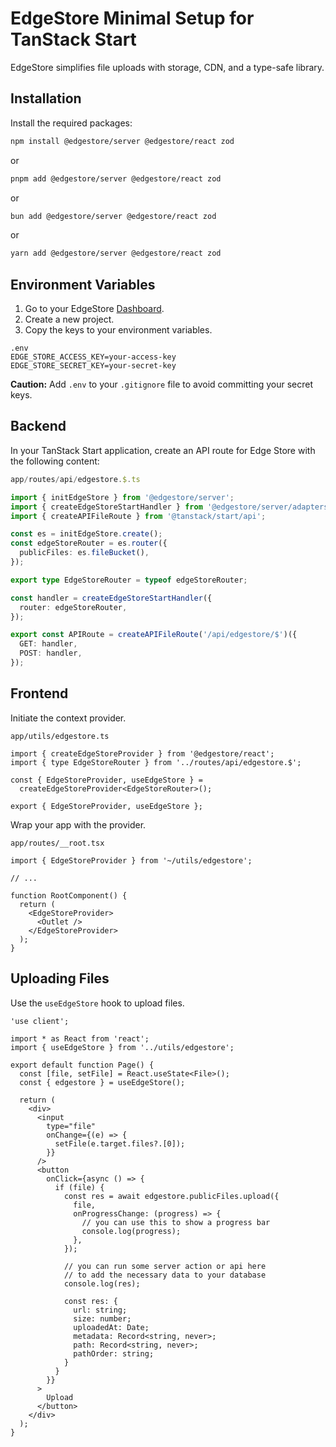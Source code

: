 # EdgeStore Minimal Setup for TanStack Start

EdgeStore simplifies file uploads with storage, CDN, and a type-safe library.

## Installation

Install the required packages:

```bash
npm install @edgestore/server @edgestore/react zod
```

or

```bash
pnpm add @edgestore/server @edgestore/react zod
```
or

```bash
bun add @edgestore/server @edgestore/react zod
```

or

```bash
yarn add @edgestore/server @edgestore/react zod
```

## Environment Variables

1.  Go to your EdgeStore [Dashboard](https://dashboard.edgestore.dev/).
2.  Create a new project.
3.  Copy the keys to your environment variables.

```
.env
EDGE_STORE_ACCESS_KEY=your-access-key
EDGE_STORE_SECRET_KEY=your-secret-key
```

**Caution:** Add `.env` to your `.gitignore` file to avoid committing your secret keys.

## Backend

In your TanStack Start application, create an API route for Edge Store with the following content:

```ts
app/routes/api/edgestore.$.ts

import { initEdgeStore } from '@edgestore/server';
import { createEdgeStoreStartHandler } from '@edgestore/server/adapters/start';
import { createAPIFileRoute } from '@tanstack/start/api';

const es = initEdgeStore.create();
const edgeStoreRouter = es.router({
  publicFiles: es.fileBucket(),
});

export type EdgeStoreRouter = typeof edgeStoreRouter;

const handler = createEdgeStoreStartHandler({
  router: edgeStoreRouter,
});

export const APIRoute = createAPIFileRoute('/api/edgestore/$')({
  GET: handler,
  POST: handler,
});
```

## Frontend

Initiate the context provider.

```tsx
app/utils/edgestore.ts

import { createEdgeStoreProvider } from '@edgestore/react';
import { type EdgeStoreRouter } from '../routes/api/edgestore.$';

const { EdgeStoreProvider, useEdgeStore } =
  createEdgeStoreProvider<EdgeStoreRouter>();

export { EdgeStoreProvider, useEdgeStore };
```

Wrap your app with the provider.

```tsx
app/routes/__root.tsx

import { EdgeStoreProvider } from '~/utils/edgestore';

// ...

function RootComponent() {
  return (
    <EdgeStoreProvider>
      <Outlet />
    </EdgeStoreProvider>
  );
}
```

## Uploading Files

Use the `useEdgeStore` hook to upload files.

```tsx
'use client';

import * as React from 'react';
import { useEdgeStore } from '../utils/edgestore';

export default function Page() {
  const [file, setFile] = React.useState<File>();
  const { edgestore } = useEdgeStore();

  return (
    <div>
      <input
        type="file"
        onChange={(e) => {
          setFile(e.target.files?.[0]);
        }}
      />
      <button
        onClick={async () => {
          if (file) {
            const res = await edgestore.publicFiles.upload({
              file,
              onProgressChange: (progress) => {
                // you can use this to show a progress bar
                console.log(progress);
              },
            });

            // you can run some server action or api here
            // to add the necessary data to your database
            console.log(res);

            const res: {
              url: string;
              size: number;
              uploadedAt: Date;
              metadata: Record<string, never>;
              path: Record<string, never>;
              pathOrder: string;
            }
          }
        }}
      >
        Upload
      </button>
    </div>
  );
}
```